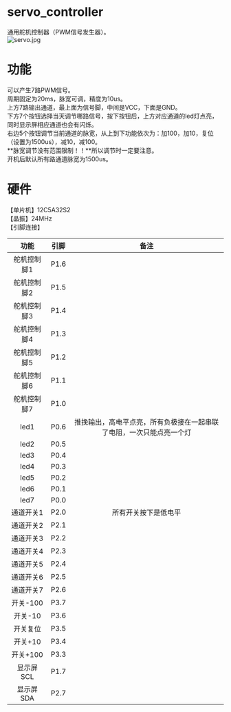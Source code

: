 # servo_controller
通用舵机控制器（PWM信号发生器）。  
![servo.jpg](https://github.com/nicekwell/servo_controller/raw/master/image/servo.jpg)

# 功能
可以产生7路PWM信号。  
周期固定为20ms，脉宽可调，精度为10us。  
上方7路输出通道，最上面为信号脚，中间是VCC，下面是GND。  
下方7个按钮选择当天调节哪路信号，按下按钮后，上方对应通道的led灯点亮，同时显示屏相应通道也会有闪烁。  
右边5个按钮调节当前通道的脉宽，从上到下功能依次为：加100，加10，复位（设置为1500us），减10，减100。  
**脉宽调节没有范围限制！！**所以调节时一定要注意。  
开机后默认所有路通道脉宽为1500us。

# 硬件
【单片机】12C5A32S2  
【晶振】24MHz  
【引脚连接】

功能 | 引脚 | 备注
:-: | :-: | :-: 
舵机控制脚1 | P1.6 |
舵机控制脚2	| P1.5 |
舵机控制脚3	| P1.4 |
舵机控制脚4	| P1.3 |
舵机控制脚5	| P1.2 |
舵机控制脚6	| P1.1 |
舵机控制脚7	| P1.0 |
led1		| P0.6	| 推挽输出，高电平点亮，所有负极接在一起串联了电阻，一次只能点亮一个灯
led2		| P0.5 |
led3		| P0.4 |
led4		| P0.3 |
led5		| P0.2 |
led6		| P0.1 |
led7		| P0.0 |
通道开关1	| P2.0	| 所有开关按下是低电平
通道开关2	| P2.1 |
通道开关3	| P2.2 |
通道开关4	| P2.3 |
通道开关5	| P2.4 |
通道开关6	| P2.5 |
通道开关7	| P2.6 |
开关-100	| P3.7 |
开关-10		| P3.6 |
开关复位	| P3.5 |
开关+10		| P3.4 |
开关+100	| P3.3 |
显示屏SCL	| P1.7 |
显示屏SDA	| P2.7 |


